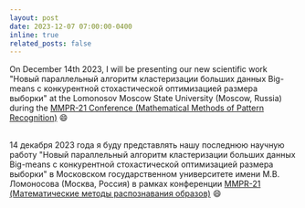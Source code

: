 ```yaml
---
layout: post
date: 2023-12-07 07:00:00-0400
inline: true
related_posts: false
---
```


On December 14th 2023, I will be presenting our new scientific work "Новый параллельный алгоритм кластеризации больших данных Big-means с конкурентной стохастической оптимизацией размера выборки" at the Lomonosov Moscow State University (Moscow, Russia) during the [MMPR-21 Conference (Mathematical Methods of Pattern Recognition)](https://mmro.ru/) :smile:<br><br>

14 декабря 2023 года я буду представлять нашу последнюю научную работу "Новый параллельный алгоритм кластеризации больших данных Big-means с конкурентной стохастической оптимизацией размера выборки" в Московском государственном университете имени М.В. Ломоносова (Москва, Россия) в рамках конференции [MMPR-21 (Математические методы распознавания образов)](https://mmro.ru/) :smile:
